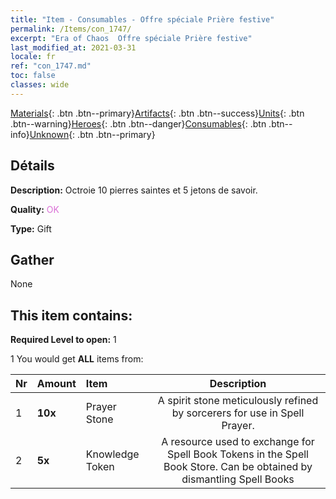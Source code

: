 ```yaml
---
title: "Item - Consumables - Offre spéciale Prière festive"
permalink: /Items/con_1747/
excerpt: "Era of Chaos  Offre spéciale Prière festive"
last_modified_at: 2021-03-31
locale: fr
ref: "con_1747.md"
toc: false
classes: wide
---
```

 [Materials](/fr/Items/){: .btn .btn--primary}[Artifacts](/fr/Items/Artifacts/){: .btn .btn--success}[Units](/fr/Items/Units/){: .btn .btn--warning}[Heroes](/fr/Items/Heroes/){: .btn .btn--danger}[Consumables](/fr/Items/Consumables/){: .btn .btn--info}[Unknown](/fr/Items/Unknown/){: .btn .btn--primary}

## Détails
 **Description:** Octroie 10 pierres saintes et 5 jetons de savoir.

 **Quality:** <span style="color: #DA70D6">OK</span>

 **Type:** Gift

## Gather

  None

## This item contains:

 **Required Level to open:** 1

 1 You would get **ALL** items  from:

  | Nr | Amount |     Item    | Description |
  |:---|:-------|:------------|:-----------:|
  | 1 |  **10x** | Prayer Stone | A spirit stone meticulously refined by sorcerers for use in Spell Prayer.  | 
  | 2 |  **5x** | Knowledge Token | A resource used to exchange for Spell Book Tokens in the Spell Book Store. Can be obtained by dismantling Spell Books  | 
